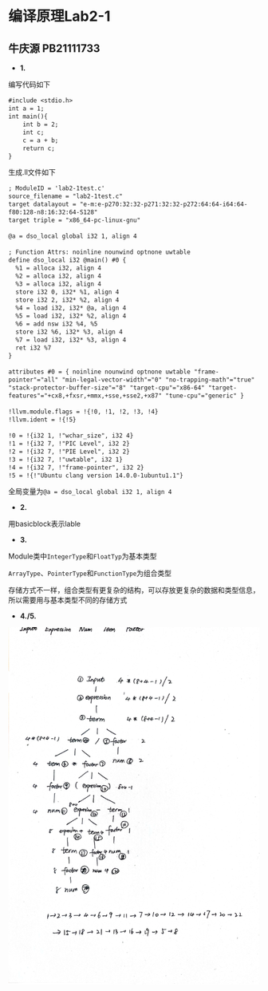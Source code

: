 # 编译原理Lab2-1
## 牛庆源 PB21111733

* **1.**

编写代码如下
``````
#include <stdio.h>
int a = 1;
int main(){
    int b = 2;
    int c;
    c = a + b;
    return c;
}
``````
生成.ll文件如下
``````
; ModuleID = 'lab2-1test.c'
source_filename = "lab2-1test.c"
target datalayout = "e-m:e-p270:32:32-p271:32:32-p272:64:64-i64:64-f80:128-n8:16:32:64-S128"
target triple = "x86_64-pc-linux-gnu"

@a = dso_local global i32 1, align 4

; Function Attrs: noinline nounwind optnone uwtable
define dso_local i32 @main() #0 {
  %1 = alloca i32, align 4
  %2 = alloca i32, align 4
  %3 = alloca i32, align 4
  store i32 0, i32* %1, align 4
  store i32 2, i32* %2, align 4
  %4 = load i32, i32* @a, align 4
  %5 = load i32, i32* %2, align 4
  %6 = add nsw i32 %4, %5
  store i32 %6, i32* %3, align 4
  %7 = load i32, i32* %3, align 4
  ret i32 %7
}

attributes #0 = { noinline nounwind optnone uwtable "frame-pointer"="all" "min-legal-vector-width"="0" "no-trapping-math"="true" "stack-protector-buffer-size"="8" "target-cpu"="x86-64" "target-features"="+cx8,+fxsr,+mmx,+sse,+sse2,+x87" "tune-cpu"="generic" }

!llvm.module.flags = !{!0, !1, !2, !3, !4}
!llvm.ident = !{!5}

!0 = !{i32 1, !"wchar_size", i32 4}
!1 = !{i32 7, !"PIC Level", i32 2}
!2 = !{i32 7, !"PIE Level", i32 2}
!3 = !{i32 7, !"uwtable", i32 1}
!4 = !{i32 7, !"frame-pointer", i32 2}
!5 = !{!"Ubuntu clang version 14.0.0-1ubuntu1.1"}
``````
全局变量为`@a = dso_local global i32 1, align 4`


* **2.**

用basicblock表示lable

* **3.**

Module类中`IntegerType`和`FloatTyp`为基本类型

`ArrayType`、`PointerType`和`FunctionType`为组合类型

存储方式不一样，组合类型有更复杂的结构，可以存放更复杂的数据和类型信息，所以需要用与基本类型不同的存储方式

* **4./5.**

![](pic/lab2_1.jpg)